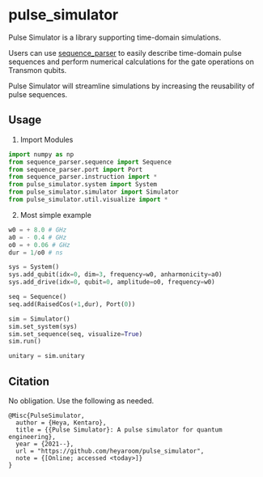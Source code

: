 # pulse_simulator
Pulse Simulator is a library supporting time-domain simulations.


Users can use [sequence_parser](https://github.com/qipe-nlab/sequence_parser.git) to easily describe time-domain pulse sequences and perform numerical calculations for the gate operations on Transmon qubits.


Pulse Simulator will streamline simulations by increasing the reusability of pulse sequences.

## Usage

1. Import Modules
```python
import numpy as np
from sequence_parser.sequence import Sequence
from sequence_parser.port import Port
from sequence_parser.instruction import *
from pulse_simulator.system import System
from pulse_simulator.simulator import Simulator
from pulse_simulator.util.visualize import *
```

2. Most simple example
```python
w0 = + 8.0 # GHz
a0 = - 0.4 # GHz
o0 = + 0.06 # GHz
dur = 1/o0 # ns

sys = System()
sys.add_qubit(idx=0, dim=3, frequency=w0, anharmonicity=a0)
sys.add_drive(idx=0, qubit=0, amplitude=o0, frequency=w0)

seq = Sequence()
seq.add(RaisedCos(+1,dur), Port(0))

sim = Simulator()
sim.set_system(sys)
sim.set_sequence(seq, visualize=True)
sim.run()

unitary = sim.unitary
```

## Citation
No obligation. Use the following as needed.
```
@Misc{PulseSimulator,
  author = {Heya, Kentaro},
  title = {{Pulse Simulator}: A pulse simulator for quantum engineering},
  year = {2021--},
  url = "https://github.com/heyaroom/pulse_simulator",
  note = {[Online; accessed <today>]}
}
```
